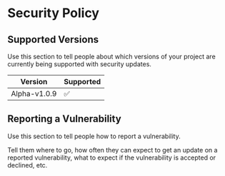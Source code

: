 # Security Policy

## Supported Versions

Use this section to tell people about which versions of your project are
currently being supported with security updates.

| Version | Supported          |
| ------- | ------------------ |
| Alpha-v1.0.9 | :white_check_mark: |

## Reporting a Vulnerability

Use this section to tell people how to report a vulnerability.

Tell them where to go, how often they can expect to get an update on a
reported vulnerability, what to expect if the vulnerability is accepted or
declined, etc.
